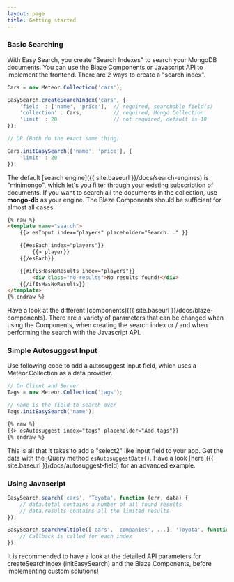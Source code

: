 ```yaml
---
layout: page
title: Getting started
---
```


### Basic Searching

With Easy Search, you create "Search Indexes" to search your MongoDB documents. You can use the Blaze Components or
Javascript API to implement the frontend. There are 2 ways to create a "search index".

```javascript
Cars = new Meteor.Collection('cars');

EasySearch.createSearchIndex('cars', {
    'field' : ['name', 'price'],  // required, searchable field(s)
    'collection' : Cars,          // required, Mongo Collection
    'limit' : 20                  // not required, default is 10
});

// OR (Both do the exact same thing)

Cars.initEasySearch(['name', 'price'], {
    'limit' : 20
});
```

The default [search engine]({{ site.baseurl }}/docs/search-engines) is "minimongo", which let's you filter through your existing subscription of documents. If you want to search all the documents in the collection,
use __mongo-db__ as your engine. The Blaze Components should be sufficient for almost all cases.


```html
{% raw %}
<template name="search">
    {{> esInput index="players" placeholder="Search..." }}

    {{#esEach index="players"}}
        {{> player}}
    {{/esEach}}

    {{#ifEsHasNoResults index="players"}}
        <div class="no-results">No results found!</div>
    {{/ifEsHasNoResults}}
</template>
{% endraw %}
```

Have a look at the different [components]({{ site.baseurl }}/docs/blaze-components). There are a variety of parameters that can be changed when using the Components, when creating the search index
or / and when performing the search with the Javascript API.

### Simple Autosuggest Input

Use following code to add a autosuggest input field, which uses a Meteor.Collection as a data provider.

```javascript
// On Client and Server
Tags = new Meteor.Collection('tags');

// name is the field to search over
Tags.initEasySearch('name');
```

```html
{% raw %}
{{> esAutosuggest index="tags" placeholder="Add tags"}}
{% endraw %}
```

This is all that it takes to add a "select2" like input field to your app. Get the data with the jQuery method ``esAutosuggestData()``. Have a look [here]({{ site.baseurl }}/docs/autosuggest-field) for an advanced example.


### Using Javascript

```javascript
EasySearch.search('cars', 'Toyota', function (err, data) {
    // data.total contains a number of all found results
    // data.results contains all the limited results
});

EasySearch.searchMultiple(['cars', 'companies', ...], 'Toyota', function (err, data) {
    // Callback is called for each index 
});
```

It is recommended to have a look at the detailed API parameters for createSearchIndex (initEasySearch) and the Blaze Components, before implementing custom solutions!
